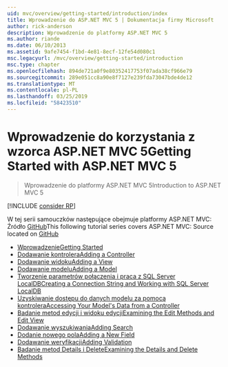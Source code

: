```yaml
---
uid: mvc/overview/getting-started/introduction/index
title: Wprowadzenie do ASP.NET MVC 5 | Dokumentacja firmy Microsoft
author: rick-anderson
description: Wprowadzenie do platformy ASP.NET MVC 5
ms.author: riande
ms.date: 06/10/2013
ms.assetid: 9afe7454-f1bd-4e81-8ecf-12fe54d080c1
msc.legacyurl: /mvc/overview/getting-started/introduction
msc.type: chapter
ms.openlocfilehash: 894de721a0f9e80352417753f07ada38cf966e79
ms.sourcegitcommit: 289e051cc8a90e8f7127e239fda73047bde4de12
ms.translationtype: MT
ms.contentlocale: pl-PL
ms.lasthandoff: 03/25/2019
ms.locfileid: "58423510"
---
```

<a name="getting-started-with-aspnet-mvc-5"></a><span data-ttu-id="7ba42-103">Wprowadzenie do korzystania z wzorca ASP.NET MVC 5</span><span class="sxs-lookup"><span data-stu-id="7ba42-103">Getting Started with ASP.NET MVC 5</span></span>
====================
> <span data-ttu-id="7ba42-104">Wprowadzenie do platformy ASP.NET MVC 5</span><span class="sxs-lookup"><span data-stu-id="7ba42-104">Introduction to ASP.NET MVC 5</span></span>

[!INCLUDE [consider RP](../../../../includes/razor.md)]

<span data-ttu-id="7ba42-105">W tej serii samouczków następujące obejmuje platformy ASP.NET MVC: Źródło [GitHub](https://github.com/aspnet/AspNetDocs/tree/master/aspnet/mvc/overview/getting-started/introduction/sample/MvcMovie/MvcMovie)</span><span class="sxs-lookup"><span data-stu-id="7ba42-105">This following tutorial series covers ASP.NET MVC: Source located on [GitHub](https://github.com/aspnet/AspNetDocs/tree/master/aspnet/mvc/overview/getting-started/introduction/sample/MvcMovie/MvcMovie)</span></span>

- [<span data-ttu-id="7ba42-106">Wprowadzenie</span><span class="sxs-lookup"><span data-stu-id="7ba42-106">Getting Started</span></span>](getting-started.md)
- [<span data-ttu-id="7ba42-107">Dodawanie kontrolera</span><span class="sxs-lookup"><span data-stu-id="7ba42-107">Adding a Controller</span></span>](adding-a-controller.md)
- [<span data-ttu-id="7ba42-108">Dodawanie widoku</span><span class="sxs-lookup"><span data-stu-id="7ba42-108">Adding a View</span></span>](adding-a-view.md)
- [<span data-ttu-id="7ba42-109">Dodawanie modelu</span><span class="sxs-lookup"><span data-stu-id="7ba42-109">Adding a Model</span></span>](adding-a-model.md)
- [<span data-ttu-id="7ba42-110">Tworzenie parametrów połączenia i praca z SQL Server LocalDB</span><span class="sxs-lookup"><span data-stu-id="7ba42-110">Creating a Connection String and Working with SQL Server LocalDB</span></span>](creating-a-connection-string.md)
- [<span data-ttu-id="7ba42-111">Uzyskiwanie dostępu do danych modelu za pomocą kontrolera</span><span class="sxs-lookup"><span data-stu-id="7ba42-111">Accessing Your Model's Data from a Controller</span></span>](accessing-your-models-data-from-a-controller.md)
- [<span data-ttu-id="7ba42-112">Badanie metod edycji i widoku edycji</span><span class="sxs-lookup"><span data-stu-id="7ba42-112">Examining the Edit Methods and Edit View</span></span>](examining-the-edit-methods-and-edit-view.md)
- [<span data-ttu-id="7ba42-113">Dodawanie wyszukiwania</span><span class="sxs-lookup"><span data-stu-id="7ba42-113">Adding Search</span></span>](adding-search.md)
- [<span data-ttu-id="7ba42-114">Dodanie nowego pola</span><span class="sxs-lookup"><span data-stu-id="7ba42-114">Adding a New Field</span></span>](adding-a-new-field.md)
- [<span data-ttu-id="7ba42-115">Dodawanie weryfikacji</span><span class="sxs-lookup"><span data-stu-id="7ba42-115">Adding Validation</span></span>](adding-validation.md)
- [<span data-ttu-id="7ba42-116">Badanie metod Details i Delete</span><span class="sxs-lookup"><span data-stu-id="7ba42-116">Examining the Details and Delete Methods</span></span>](examining-the-details-and-delete-methods.md)
